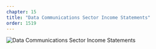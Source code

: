 ```yaml
---
chapter: 15
title: "Data Communications Sector Income Statements"
order: 1519
---
```


![Data Communications Sector Income Statements](/assets/img/DataCommunicationsSectorIncomeStatements.jpg)
